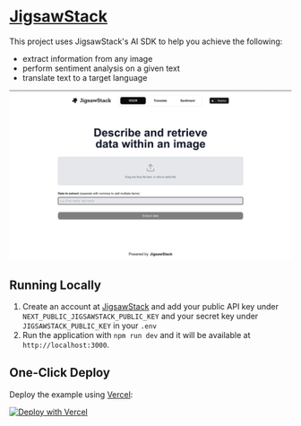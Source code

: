 # [JigsawStack](https://www.jigsawStack.com)

This project uses JigsawStack's AI SDK to help you achieve the following:

- extract information from any image
- perform sentiment analysis on a given text
- translate text to a target language

![JigsawStack VOCR](./public/screenshot.png)

## Running Locally

1. Create an account at [JigsawStack](https://www.jigsawStack.com) and add your
   public API key under `NEXT_PUBLIC_JIGSAWSTACK_PUBLIC_KEY` and your secret key under `JIGSAWSTACK_PUBLIC_KEY` in your `.env`
2. Run the application with `npm run dev` and it will be available at
   `http://localhost:3000`.

## One-Click Deploy

Deploy the example using
[Vercel](https://vercel.com?utm_source=github&utm_medium=readme&utm_campaign=vercel-examples):

[![Deploy with Vercel](https://vercel.com/button)](https://vercel.com/new/clone?repository-url=https%3A%2F%2Fgithub.com%2FJigsawStack%2Fjigsawstack-vercel-template&env=NEXT_PUBLIC_JIGSAWSTACK_PUBLIC_KEY,JIGSAWSTACK_PUBLIC_KEY)
